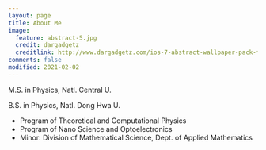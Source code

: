 ```yaml
---
layout: page
title: About Me
image:
  feature: abstract-5.jpg
  credit: dargadgetz
  creditlink: http://www.dargadgetz.com/ios-7-abstract-wallpaper-pack-for-iphone-5-and-ipod-touch-retina/
comments: false
modified: 2021-02-02
---
```


M.S. in Physics, Natl. Central U.

B.S. in Physics, Natl. Dong Hwa U.
* Program of Theoretical and Computational Physics
* Program of Nano Science and Optoelectronics
* Minor: Division of Mathematical Science, Dept. of Applied Mathematics

